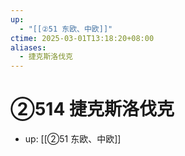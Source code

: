 ```yaml
---
up:
  - "[[②51 东欧、中欧]]"
ctime: 2025-03-01T13:18:20+08:00
aliases:
  - 捷克斯洛伐克
---
```


# ②514 捷克斯洛伐克

- up: [[②51 东欧、中欧]]
